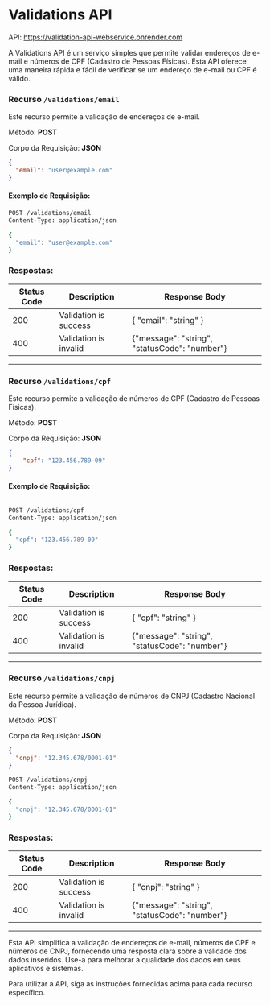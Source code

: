 # Validations API

API: https://validation-api-webservice.onrender.com

A Validations API é um serviço simples que permite validar endereços de e-mail e números de CPF (Cadastro de Pessoas Físicas). Esta API oferece uma maneira rápida e fácil de verificar se um endereço de e-mail ou CPF é válido.

### Recurso `/validations/email`

Este recurso permite a validação de endereços de e-mail.

Método: **POST**

Corpo da Requisição: **JSON**

```json
{
  "email": "user@example.com"
}

````

#### Exemplo de Requisição:

```bash
POST /validations/email
Content-Type: application/json

{
  "email": "user@example.com"
}
````


### Respostas:

| Status Code | Description | Response Body |
| --- | --- | --- |
| 200 | Validation is success | { "email": "string" }
| 400 | Validation is invalid | {"message": "string", "statusCode": "number"} |


<hr>

### Recurso `/validations/cpf`


Este recurso permite a validação de números de CPF (Cadastro de Pessoas Físicas).

Método: **POST**

Corpo da Requisição: **JSON**

````json
{
    "cpf": "123.456.789-09"
}
````

#### Exemplo de Requisição:

````bash

POST /validations/cpf
Content-Type: application/json

{
  "cpf": "123.456.789-09"
}
````

### Respostas:

| Status Code | Description | Response Body |
| --- | --- | --- |
| 200 | Validation is success | { "cpf": "string" }
| 400 | Validation is invalid | {"message": "string", "statusCode": "number"} |

<hr>

### Recurso `/validations/cnpj`

Este recurso permite a validação de números de CNPJ (Cadastro Nacional da Pessoa Jurídica).

Método: **POST**

Corpo da Requisição: **JSON**

````json
{
  "cnpj": "12.345.678/0001-01"
}
````

```` bash
POST /validations/cnpj
Content-Type: application/json

{
  "cnpj": "12.345.678/0001-01"
}
````

### Respostas:

| Status Code | Description | Response Body |
| --- | --- | --- |
| 200 | Validation is success | { "cnpj": "string" }
| 400 | Validation is invalid | {"message": "string", "statusCode": "number"} |

<hr>


Esta API simplifica a validação de endereços de e-mail, números de CPF e números de CNPJ, fornecendo uma resposta clara sobre a validade dos dados inseridos. Use-a para melhorar a qualidade dos dados em seus aplicativos e sistemas.

Para utilizar a API, siga as instruções fornecidas acima para cada recurso específico.